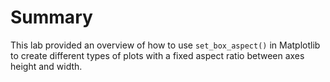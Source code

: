# Summary

This lab provided an overview of how to use `set_box_aspect()` in Matplotlib to create different types of plots with a fixed aspect ratio between axes height and width.
